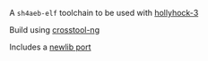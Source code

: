 A `sh4aeb-elf` toolchain to be used with [hollyhock-3](https://github.com/classpaddev/hollyhock-3)

Build using [crosstool-ng](https://github.com/crosstool-ng/crosstool-ng)

Includes a [newlib port](https://github.com/diddyholz/newlib-cp2)

